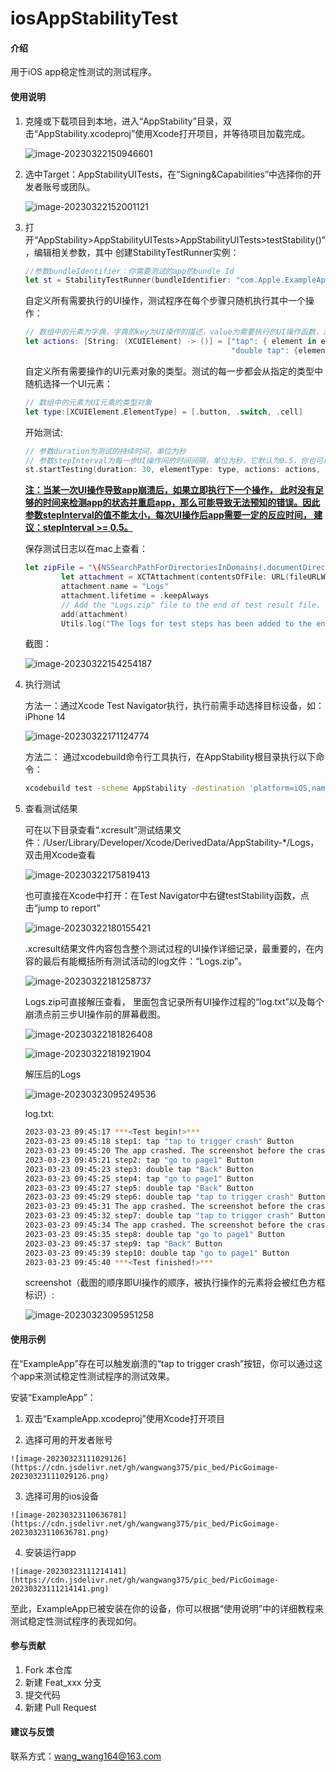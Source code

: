 # iosAppStabilityTest

#### 介绍
用于iOS app稳定性测试的测试程序。

#### 使用说明

1.  克隆或下载项目到本地，进入“AppStability”目录，双击“AppStability.xcodeproj”使用Xcode打开项目，并等待项目加载完成。

	![image-20230322150946601](https://cdn.jsdelivr.net/gh/wangwang375/pic_bed/PicGoimage-20230322150946601.png)

2.  选中Target：AppStabilityUITests，在“Signing&Capabilities”中选择你的开发者账号或团队。

	![image-20230322152001121](https://cdn.jsdelivr.net/gh/wangwang375/pic_bed/PicGoimage-20230322152001121.png)

3.  打开“AppStability>AppStabilityUITests>AppStabilityUITests>testStability()”，编辑相关参数，其中
	创建StabilityTestRunner实例：
	```swift
	//参数bundleIdentifier：你需要测试的app的bundle Id
	let st = StabilityTestRunner(bundleIdentifier: "com.Apple.ExampleApp")
	```
	自定义所有需要执行的UI操作，测试程序在每个步骤只随机执行其中一个操作：
	```swift
	// 数组中的元素为字典，字典的key为UI操作的描述，value为需要执行的UI操作函数，测试过程中会随机选择其中一种
	let actions: [String: (XCUIElement) -> ()] = ["tap": { element in element.tap() },
	                                              "double tap": {element in element.doubleTap()}]
	```
	自定义所有需要操作的UI元素对象的类型。测试的每一步都会从指定的类型中随机选择一个UI元素：
	```swift
	// 数组中的元素为UI元素的类型对象
	let type:[XCUIElement.ElementType] = [.button, .switch, .cell]
	```
	开始测试:
	```swift
	// 参数duration为测试的持续时间，单位为秒
	// 参数stepInterval为每一步UI操作间的时间间隔，单位为秒，它默认为0.5，你也可以自定义
	st.startTesting(duration: 30, elementType: type, actions: actions, stepInterval: 0.5)
	```
	<u>**注：当某一次UI操作导致app崩溃后，如果立即执行下一个操作， 此时没有足够的时间来检测app的状态并重启app，那么可能导致无法预知的错误。因此参数stepInterval的值不能太小，每次UI操作后app需要一定的反应时间， 建议：stepInterval >= 0.5。**</u>

	保存测试日志以在mac上查看：

	```swift
	let zipFile = "\(NSSearchPathForDirectoriesInDomains(.documentDirectory, .userDomainMask, true)[0])/Logs.zip"
	        let attachment = XCTAttachment(contentsOfFile: URL(fileURLWithPath: zipFile))
	        attachment.name = "Logs"
	        attachment.lifetime = .keepAlways
	        // Add the "Logs.zip" file to the end of test result file.
	        add(attachment)
	        Utils.log("The logs for test steps has been added to the end of test result file at /User/Library/Developer/Xcode/DerivedData/AppStability-*/Logs")
	```
	截图：

	![image-20230322154254187](https://cdn.jsdelivr.net/gh/wangwang375/pic_bed/PicGoimage-20230322154254187.png)

4.  执行测试

	方法一：通过Xcode Test Navigator执行，执行前需手动选择目标设备，如：iPhone 14

	![image-20230322171124774](https://cdn.jsdelivr.net/gh/wangwang375/pic_bed/PicGoimage-20230322171124774.png)

	方法二： 通过xcodebuild命令行工具执行，在AppStability根目录执行以下命令：

	```sh
	xcodebuild test -scheme AppStability -destination 'platform=iOS,name=<your iphone name>'
	```

5.  查看测试结果

	可在以下目录查看“.xcresult”测试结果文件：/User/Library/Developer/Xcode/DerivedData/AppStability-*/Logs，双击用Xcode查看

	![image-20230322175819413](https://cdn.jsdelivr.net/gh/wangwang375/pic_bed/PicGoimage-20230322175819413.png)

	也可直接在Xcode中打开：在Test Navigator中右键testStability函数，点击“jump to report”

	![image-20230322180155421](https://cdn.jsdelivr.net/gh/wangwang375/pic_bed/PicGoimage-20230322180155421.png)

	.xcresult结果文件内容包含整个测试过程的UI操作详细记录，最重要的，在内容的最后有能概括所有测试活动的log文件：“Logs.zip”。

	![image-20230322181258737](https://cdn.jsdelivr.net/gh/wangwang375/pic_bed/PicGoimage-20230322181258737.png)

	Logs.zip可直接解压查看， 里面包含记录所有UI操作过程的“log.txt”以及每个崩溃点前三步UI操作前的屏幕截图。

	![image-20230322181826408](https://cdn.jsdelivr.net/gh/wangwang375/pic_bed/PicGoimage-20230322181826408.png)

	![image-20230322181921904](https://cdn.jsdelivr.net/gh/wangwang375/pic_bed/PicGoimage-20230322181921904.png)

	解压后的Logs

	![image-20230323095249536](https://cdn.jsdelivr.net/gh/wangwang375/pic_bed/PicGoimage-20230323095249536.png)

	log.txt:

	```sh
	2023-03-23 09:45:17 ***<Test begin!>***
	2023-03-23 09:45:18 step1: tap "tap to trigger crash" Button
	2023-03-23 09:45:20 The app crashed. The screenshot before the crash has been saved in the screenshot folder.
	2023-03-23 09:45:21 step2: tap "go to page1" Button
	2023-03-23 09:45:23 step3: double tap "Back" Button
	2023-03-23 09:45:25 step4: tap "go to page1" Button
	2023-03-23 09:45:27 step5: double tap "Back" Button
	2023-03-23 09:45:29 step6: double tap "tap to trigger crash" Button
	2023-03-23 09:45:31 The app crashed. The screenshot before the crash has been saved in the screenshot folder.
	2023-03-23 09:45:32 step7: double tap "tap to trigger crash" Button
	2023-03-23 09:45:34 The app crashed. The screenshot before the crash has been saved in the screenshot folder.
	2023-03-23 09:45:35 step8: double tap "go to page1" Button
	2023-03-23 09:45:37 step9: tap "Back" Button
	2023-03-23 09:45:39 step10: double tap "go to page1" Button
	2023-03-23 09:45:40 ***<Test finished!>***
	```

	screenshot（截图的顺序即UI操作的顺序，被执行操作的元素将会被红色方框标识）: 

	![image-20230323095951258](https://cdn.jsdelivr.net/gh/wangwang375/pic_bed/PicGoimage-20230323095951258.png)

#### 使用示例

在“ExampleApp”存在可以触发崩溃的“tap to trigger crash”按钮，你可以通过这个app来测试稳定性测试程序的测试效果。

安装“ExampleApp”：

 1.  双击“ExampleApp.xcodeproj”使用Xcode打开项目

 2.  选择可用的开发者账号

	![image-20230323111029126](https://cdn.jsdelivr.net/gh/wangwang375/pic_bed/PicGoimage-20230323111029126.png)

 3.  选择可用的ios设备

	![image-20230323110636781](https://cdn.jsdelivr.net/gh/wangwang375/pic_bed/PicGoimage-20230323110636781.png)

 4.  安装运行app

	![image-20230323111214141](https://cdn.jsdelivr.net/gh/wangwang375/pic_bed/PicGoimage-20230323111214141.png)

至此，ExampleApp已被安装在你的设备，你可以根据“使用说明”中的详细教程来测试稳定性测试程序的表现如何。

#### 参与贡献

1.  Fork 本仓库
2.  新建 Feat_xxx 分支
3.  提交代码
4.  新建 Pull Request


#### 建议与反馈

联系方式：wang_wang164@163.com
